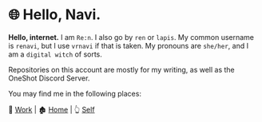 # 🌐 Hello, Navi.

**Hello, internet.** I am `Re:n`. I also go by `ren` or `lapis`.
My common username is `renavi`, but I use `vrnavi` if that is taken.
My pronouns are `she/her`, and I am a `digital witch` of sorts.

Repositories on this account are mostly for my writing, as well as the OneShot Discord Server.

You may find me in the following places:

🏢 [Work](https://whistler.page) | 🏚️ [Home](https://starrypoint.me) | 👆 [Self](https://ren.0ccu.lt)
